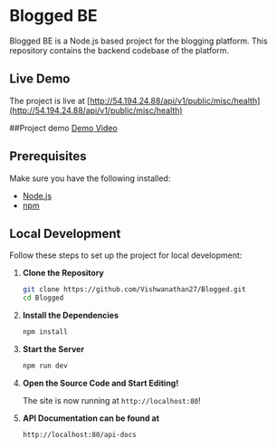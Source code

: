 # Blogged BE

Blogged BE is a Node.js based project for the blogging platform. This repository contains the backend codebase of the platform.


## Live Demo

The project is live at [http://54.194.24.88/api/v1/public/misc/health](http://54.194.24.88/api/v1/public/misc/health)

##Project demo
[Demo Video](https://youtu.be/dR-y_oV2V5w)


## Prerequisites

Make sure you have the following installed:
- [Node.js](https://nodejs.org/)
- [npm](https://www.npmjs.com/)

## Local Development

Follow these steps to set up the project for local development:

1. **Clone the Repository**

   ```bash
   git clone https://github.com/Vishwanathan27/Blogged.git
   cd Blogged

2. **Install the Dependencies**

   ```bash
   npm install
   ```
3. **Start the Server**

   ```bash
   npm run dev
   ```

4. **Open the Source Code and Start Editing!**

    The site is now running at `http://localhost:80`!

5. **API Documentation can be found at**

   ```bash
   http://localhost:80/api-docs
   ```
